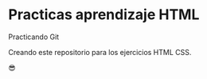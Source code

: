 # Practicas aprendizaje HTML

Practicando Git 

Creando este repositorio para los ejercicios HTML CSS.

😎
